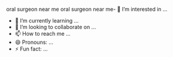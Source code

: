 
oral surgeon near me oral surgeon near me- 👀 I’m interested in ...
- 🌱 I’m currently learning ...
- 💞️ I’m looking to collaborate on ...
- 📫 How to reach me ...
- 😄 Pronouns: ...
- ⚡ Fun fact: ...

<!---
leoundefinedship/leoundefinedship is a ✨ special ✨ repository because its `README.md` (this file) appears on your GitHub profile.
You can click the Preview link to take a look at your changes.
--->

